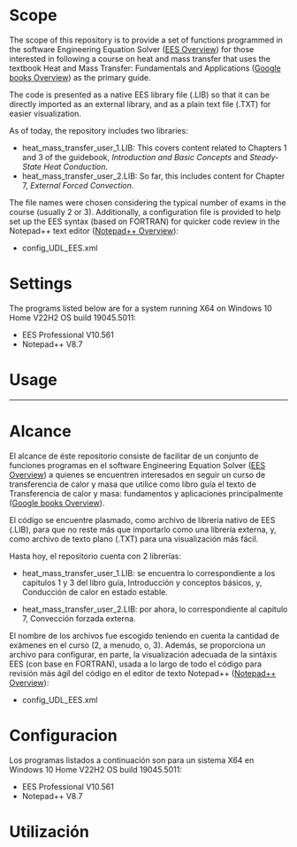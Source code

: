# Scope
The scope of this repository is to provide a set of 
functions programmed in the software Engineering 
Equation Solver ([EES Overview](https://fchartsoftware.com/ees/)) 
for those interested in following a course on heat 
and mass transfer that uses the textbook Heat and Mass 
Transfer: Fundamentals and Applications ([Google books Overview](https://books.google.com.co/books/about/Heat_and_Mass_Transfer.html?id=6KmezQEACAAJ&source=kp_book_description&redir_esc=y))
as the primary guide.

The code is presented as a native EES library file (.LIB) so that it can be directly imported as an external library, and as a plain text file (.TXT) for easier visualization.

As of today, the repository includes two libraries:

* heat_mass_transfer_user_1.LIB: This covers content related to Chapters 1 and 3 of the guidebook, *Introduction and Basic Concepts* and *Steady-State Heat Conduction*.
* heat_mass_transfer_user_2.LIB: So far, this includes content for Chapter 7, *External Forced Convection*.

The file names were chosen considering the typical number of exams in the course (usually 2 or 3). Additionally, a configuration file is provided to help set up the EES syntax (based on FORTRAN) for quicker code review in the Notepad++ text editor ([Notepad++ Overview](https://notepad-plus-plus.org/)):

* config_UDL_EES.xml

# Settings
The programs listed below are for a system running X64 on 
Windows 10 Home V22H2 OS build 19045.5011:

* EES Professional V10.561
* Notepad++ V8.7


# Usage

-------------------------
# Alcance
El alcance de éste repositorio consiste de facilitar de 
un conjunto de funciones programas en el software 
Engineering Equation Solver ([EES Overview](https://fchartsoftware.com/ees/)) a 
quienes se encuentren interesados en seguir un curso de 
transferencia de calor y masa que utilice como libro guía 
el texto de Transferencia de calor y masa: fundamentos y 
aplicaciones principalmente ([Google books Overview](https://books.google.com.co/books/about/Heat_and_Mass_Transfer.html?id=6KmezQEACAAJ&source=kp_book_description&redir_esc=y)).

El código se encuentre plasmado, como archivo de librería 
nativo de EES (.LIB), para que no reste más que importarlo 
como una librería externa, y, como archivo de texto plano 
(.TXT) para una visualización más fácil.

Hasta hoy, el repositorio cuenta con 2 librerías:

* heat_mass_transfer_user_1.LIB: se encuentra lo 
correspondiente a los capitulos 1 y 3 del libro guía, 
Introducción y conceptos básicos, y, Conducción de calor 
en estado estable.

* heat_mass_transfer_user_2.LIB: por ahora, lo correspondiente 
al capitulo 7, Convección forzada externa.

El nombre de los archivos fue escogido teniendo en cuenta 
la cantidad de exámenes en el curso (2, a menudo, o, 3). Además, 
se proporciona un archivo para configurar, en parte, 
la visualización adecuada de la sintáxis EES (con base en 
FORTRAN), usada a lo largo de todo el código para revisión 
más ágil del código en el editor de texto Notepad++ 
([Notepad++ Overview](https://notepad-plus-plus.org/)): 

* config_UDL_EES.xml

# Configuracion

Los programas listados a continuación son para un sistema 
X64 en Windows 10 Home V22H2 OS build 19045.5011: 
* EES Professional V10.561
* Notepad++ V8.7

# Utilización